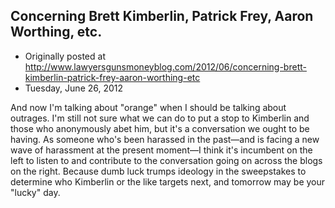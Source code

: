 ## Concerning Brett Kimberlin, Patrick Frey, Aaron Worthing, etc.

 * Originally posted at http://www.lawyersgunsmoneyblog.com/2012/06/concerning-brett-kimberlin-patrick-frey-aaron-worthing-etc
 * Tuesday, June 26, 2012

And now I'm talking about "orange" when I should be  talking about outrages. I'm still not sure what we can do to put a  stop to Kimberlin and those who anonymously abet him, but it's a conversation we ought to be having. As someone who's been harassed in the past—and is facing a new wave of harassment at the present moment—I think it's incumbent on the left to listen to and contribute to the  conversation going on across the blogs on the right. Because dumb luck  trumps ideology in the sweepstakes to determine who Kimberlin or the  like targets next, and tomorrow may be your "lucky" day.